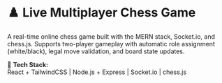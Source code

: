 # ♟️ Live Multiplayer Chess Game

A real-time online chess game built with the MERN stack, Socket.io, and chess.js. Supports two-player gameplay with automatic role assignment (white/black), legal move validation, and board state updates.

🚀 **Tech Stack:**  
React + TailwindCSS | Node.js + Express | Socket.io | chess.js
